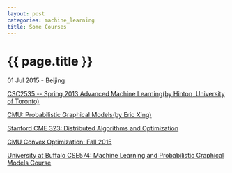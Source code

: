 ```yaml
---
layout: post
categories: machine_learning
title: Some Courses
---
```


{{ page.title }}
================

<p class="meta">01 Jul 2015 - Beijing</p>

[CSC2535 -- Spring 2013 Advanced Machine Learning(by Hinton, University of Toronto)](http://www.cs.toronto.edu/~hinton/csc2535/)

[CMU: Probabilistic Graphical Models(by Eric Xing)](http://www.cs.cmu.edu/~epxing/Class/10708/)

[Stanford CME 323: Distributed Algorithms and Optimization](http://stanford.edu/~rezab/dao/)

[CMU Convex Optimization: Fall 2015](http://www.stat.cmu.edu/~ryantibs/convexopt/)

[University at Buffalo CSE574: Machine Learning and Probabilistic Graphical Models Course](http://www.cedar.buffalo.edu/~srihari/CSE574/)
